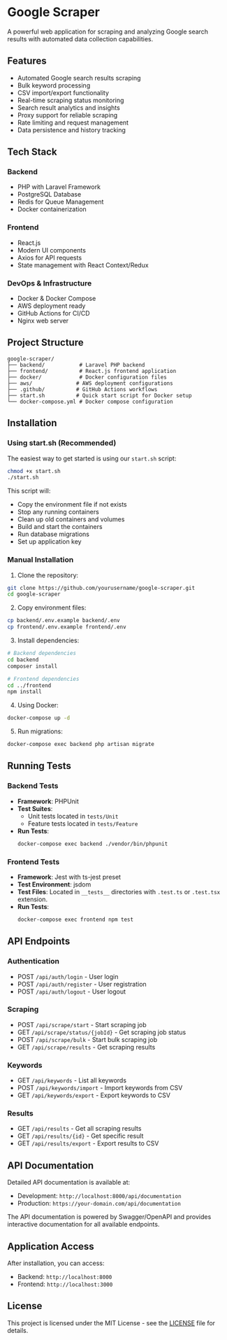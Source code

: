 # Google Scraper

A powerful web application for scraping and analyzing Google search results with automated data collection capabilities.

## Features

- Automated Google search results scraping
- Bulk keyword processing
- CSV import/export functionality
- Real-time scraping status monitoring
- Search result analytics and insights
- Proxy support for reliable scraping
- Rate limiting and request management
- Data persistence and history tracking

## Tech Stack

### Backend
- PHP with Laravel Framework
- PostgreSQL Database
- Redis for Queue Management
- Docker containerization

### Frontend
- React.js
- Modern UI components
- Axios for API requests
- State management with React Context/Redux

### DevOps & Infrastructure
- Docker & Docker Compose
- AWS deployment ready
- GitHub Actions for CI/CD
- Nginx web server

## Project Structure

```
google-scraper/
├── backend/           # Laravel PHP backend
├── frontend/          # React.js frontend application
├── docker/            # Docker configuration files
├── aws/              # AWS deployment configurations
├── .github/          # GitHub Actions workflows
├── start.sh          # Quick start script for Docker setup
└── docker-compose.yml # Docker compose configuration
```

## Installation

### Using start.sh (Recommended)
The easiest way to get started is using our `start.sh` script:

```bash
chmod +x start.sh
./start.sh
```

This script will:
- Copy the environment file if not exists
- Stop any running containers
- Clean up old containers and volumes
- Build and start the containers
- Run database migrations
- Set up application key

### Manual Installation

1. Clone the repository:
```bash
git clone https://github.com/yourusername/google-scraper.git
cd google-scraper
```

2. Copy environment files:
```bash
cp backend/.env.example backend/.env
cp frontend/.env.example frontend/.env
```

3. Install dependencies:
```bash
# Backend dependencies
cd backend
composer install

# Frontend dependencies
cd ../frontend
npm install
```

4. Using Docker:
```bash
docker-compose up -d
```

5. Run migrations:
```bash
docker-compose exec backend php artisan migrate
```

## Running Tests

### Backend Tests
- **Framework**: PHPUnit
- **Test Suites**:
  - Unit tests located in `tests/Unit`
  - Feature tests located in `tests/Feature`
- **Run Tests**:
  ```bash
  docker-compose exec backend ./vendor/bin/phpunit
  ```

### Frontend Tests
- **Framework**: Jest with ts-jest preset
- **Test Environment**: jsdom
- **Test Files**: Located in `__tests__` directories with `.test.ts` or `.test.tsx` extension.
- **Run Tests**:
  ```bash
  docker-compose exec frontend npm test
  ```

## API Endpoints

### Authentication
- POST `/api/auth/login` - User login
- POST `/api/auth/register` - User registration
- POST `/api/auth/logout` - User logout

### Scraping
- POST `/api/scrape/start` - Start scraping job
- GET `/api/scrape/status/{jobId}` - Get scraping job status
- POST `/api/scrape/bulk` - Start bulk scraping job
- GET `/api/scrape/results` - Get scraping results

### Keywords
- GET `/api/keywords` - List all keywords
- POST `/api/keywords/import` - Import keywords from CSV
- GET `/api/keywords/export` - Export keywords to CSV

### Results
- GET `/api/results` - Get all scraping results
- GET `/api/results/{id}` - Get specific result
- GET `/api/results/export` - Export results to CSV

## API Documentation

Detailed API documentation is available at:
- Development: `http://localhost:8000/api/documentation`
- Production: `https://your-domain.com/api/documentation`

The API documentation is powered by Swagger/OpenAPI and provides interactive documentation for all available endpoints.

## Application Access

After installation, you can access:
- Backend: `http://localhost:8000`
- Frontend: `http://localhost:3000`

## License

This project is licensed under the MIT License - see the [LICENSE](LICENSE) file for details.
